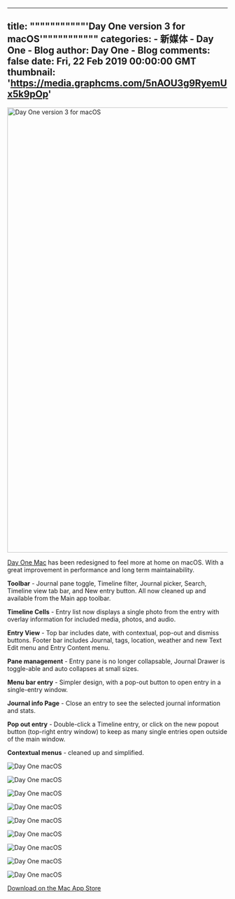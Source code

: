 
---
title: """""""""""'Day One version 3 for macOS'"""""""""""
categories: 
    - 新媒体
    - Day One - Blog
author: Day One - Blog
comments: false
date: Fri, 22 Feb 2019 00:00:00 GMT
thumbnail: 'https://media.graphcms.com/5nAOU3g9RyemUx5k9pOp'
---

<div>   
<img alt="Day One version 3 for macOS" width="1282" height="1018" src="https://media.graphcms.com/5nAOU3g9RyemUx5k9pOp" referrerpolicy="no-referrer"><p><a href="https://itunes.apple.com/us/app/day-one/id1055511498?mt=12">Day One Mac</a> has been redesigned to feel more at home on macOS. With a great improvement in performance and long term maintainability.</p><p><strong>Toolbar</strong> - Journal pane toggle, Timeline filter, Journal picker, Search, Timeline view tab bar, and New entry button. All now cleaned up and available from the Main app toolbar. </p><p><strong>Timeline Cells</strong> - Entry list now displays a single photo from the entry with overlay information for included media, photos, and audio.</p><p><strong>Entry View</strong> - Top bar includes date, with contextual, pop-out and dismiss buttons. Footer bar includes Journal, tags, location, weather and new Text Edit menu and Entry Content menu.</p><p><strong>Pane management</strong> - Entry pane is no longer collapsable, Journal Drawer is toggle-able and auto collapses at small sizes.</p><p><strong>Menu bar entry</strong> - Simpler design, with a pop-out button to open entry in a single-entry window.</p><p><strong>Journal info Page</strong> - Close an entry to see the selected journal information and stats. </p><p><strong>Pop out entry</strong> - Double-click a Timeline entry, or click on the new popout button (top-right entry window) to keep as many single entries open outside of the main window. </p><p><strong>Contextual menus</strong> - cleaned up and simplified.</p><p><img alt="Day One macOS" src="https://media.graphcms.com/8aSCT6VgRKOWxSGEeSoT" referrerpolicy="no-referrer"></p><p><img alt="Day One macOS" src="https://media.graphcms.com/LKTNaQrSTee3YFeePNhH" referrerpolicy="no-referrer"></p><p><img alt="Day One macOS" src="https://media.graphcms.com/nGfocUBPTpCN2G74NNbh" referrerpolicy="no-referrer"></p><p><img alt="Day One macOS" src="https://media.graphcms.com/adfzOkmCTEqluFEIgRGQ" referrerpolicy="no-referrer"></p><p><img alt="Day One macOS" src="https://media.graphcms.com/2XVsDOGBRQGuGalNAUqX" referrerpolicy="no-referrer"></p><p><img alt="Day One macOS" src="https://media.graphcms.com/unTRFgSHRUy4Ra1vFHXP" referrerpolicy="no-referrer"></p><p><img alt="Day One macOS" src="https://media.graphcms.com/zlIzOb8HQ0qgATE0Ide7" referrerpolicy="no-referrer"></p><p><img alt="Day One macOS" src="https://media.graphcms.com/zme2MXS9Tzy9OmLwiHoh" referrerpolicy="no-referrer"></p><p><img alt="Day One macOS" src="https://media.graphcms.com/W9Sa40YfQCOcDhU1y8SS" referrerpolicy="no-referrer"></p><p><a href="https://itunes.apple.com/us/app/day-one/id1055511498?mt=12">Download on the Mac App Store</a></p>  
</div>
            